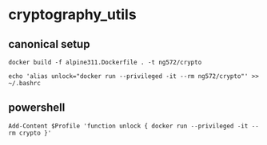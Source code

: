 # cryptography_utils

## canonical setup

`docker build -f alpine311.Dockerfile . -t ng572/crypto`

`echo 'alias unlock="docker run --privileged -it --rm ng572/crypto"' >> ~/.bashrc`

## powershell

`Add-Content $Profile 'function unlock { docker run --privileged -it --rm crypto }'`
